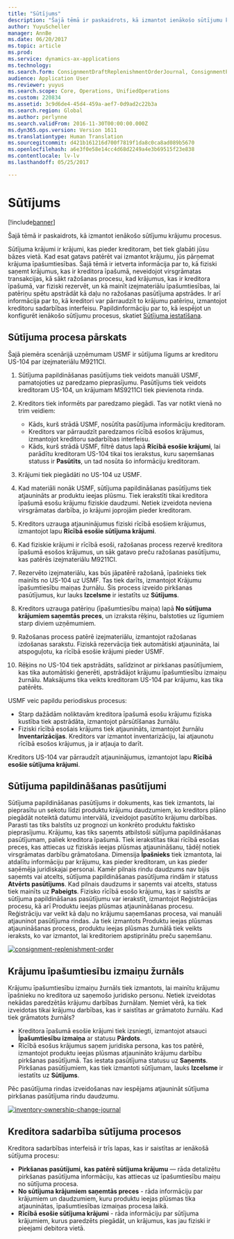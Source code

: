```yaml
---
title: "Sūtījums"
description: "Šajā tēmā ir paskaidrots, kā izmantot ienākošo sūtījumu krājumu procesus."
author: YuyuScheller
manager: AnnBe
ms.date: 06/20/2017
ms.topic: article
ms.prod: 
ms.service: dynamics-ax-applications
ms.technology: 
ms.search.form: ConsignmentDraftReplenishmentOrderJournal, ConsignmentProductReceiptLines, ConsignmentReplenishmentOrder, ConsignmentVendorPortalOnHand, InventJournalOwnershipChange, InventOnHandItemListPage, PurchTable, PurchVendorPortalConfirmedOrders
audience: Application User
ms.reviewer: yuyus
ms.search.scope: Core, Operations, UnifiedOperations
ms.custom: 220834
ms.assetid: 3c9d6de4-45d4-459a-aef7-0d9ad2c22b3a
ms.search.region: Global
ms.author: perlynne
ms.search.validFrom: 2016-11-30T00:00:00.000Z
ms.dyn365.ops.version: Version 1611
ms.translationtype: Human Translation
ms.sourcegitcommit: d421b161216d700f7819f1da8c0ca8ad089b5670
ms.openlocfilehash: a6e3f0e58e14cc4d68d2249a4e3b69515f23e838
ms.contentlocale: lv-lv
ms.lasthandoff: 05/25/2017

---
```


# <a name="consignment"></a>Sūtījums

[!include[banner](../includes/banner.md)]


Šajā tēmā ir paskaidrots, kā izmantot ienākošo sūtījumu krājumu procesus.

Sūtījuma krājumi ir krājumi, kas pieder kreditoram, bet tiek glabāti jūsu bāzes vietā. Kad esat gatavs patērēt vai izmantot krājumu, jūs pārņemat krājuma īpašumtiesības. Šajā tēmā ir ietverta informācija par to, kā fiziski saņemt krājumus, kas ir kreditora īpašumā, neveidojot virsgrāmatas transakcijas, kā sākt ražošanas procesu, kad krājumus, kas ir kreditora īpašumā, var fiziski rezervēt, un kā mainīt izejmateriālu īpašumtiesības, lai patēriņu spētu apstrādāt kā daļu no ražošanas pasūtījuma apstrādes. Ir arī informācija par to, kā kreditori var pārraudzīt to krājumu patēriņu, izmantojot kreditoru sadarbības interfeisu. Papildinformāciju par to, kā iespējot un konfigurēt ienākošo sūtījumu procesus, skatiet [Sūtījuma iestatīšana](set-up-consignment.md).

## <a name="overview-of-the-consignment-process"></a>Sūtījuma procesa pārskats
Šajā piemēra scenārijā uzņēmumam USMF ir sūtījuma līgums ar kreditoru US-104 par izejmateriālu M9211CI.

1.  Sūtījuma papildināšanas pasūtījums tiek veidots manuāli USMF, pamatojoties uz paredzamo pieprasījumu. Pasūtījums tiek veidots kreditoram US-104, un krājumam MS9211CI tiek pievienota rinda.
2.  Kreditors tiek informēts par paredzamo piegādi. Tas var notikt vienā no trim veidiem:
    -   Kāds, kurš strādā USMF, nosūtīta pasūtījuma informāciju kreditoram.
    -   Kreditors var pārraudzīt paredzamos rīcībā esošos krājumus, izmantojot kreditoru sadarbības interfeisu.
    -   Kāds, kurš strādā USMF, filtrē datus lapā **Rīcībā esošie krājumi**, lai parādītu kreditoram US-104 tikai tos ierakstus, kuru saņemšanas statuss ir **Pasūtīts**, un tad nosūta šo informāciju kreditoram.

3.  Krājumi tiek piegādāti no US-104 uz USMF.
4.  Kad materiāli nonāk USMF, sūtījuma papildināšanas pasūtījums tiek atjaunināts ar produktu ieejas plūsmu. Tiek ierakstīti tikai kreditora īpašumā esošu krājumu fiziskie daudzumi. Netiek izveidota neviena virsgrāmatas darbība, jo krājumi joprojām pieder kreditoram.
5.  Kreditors uzrauga atjauninājumus fiziski rīcībā esošiem krājumus, izmantojot lapu **Rīcībā esošie sūtījuma krājumi**.
6.  Kad fiziskie krājumi ir rīcībā esoši, ražošanas process rezervē kreditora īpašumā esošos krājumus, un sāk gatavo preču ražošanas pasūtījumu, kas patērēs izejmateriālu M9211CI.
7.  Rezervēto izejmateriālu, kas būs jāpatērē ražošanā, īpašnieks tiek mainīts no US-104 uz USMF. Tas tiek darīts, izmantojot Krājumu īpašumtiesību maiņas žurnālu. Šis process izveido pirkšanas pasūtījumus, kur lauks **Izcelsme** ir iestatīts uz **Sūtījums**.
8.  Kreditors uzrauga patēriņu (īpašumtiesību maiņa) lapā **No sūtījuma krājumiem saņemtās preces**, un izraksta rēķinu, balstoties uz līgumiem starp diviem uzņēmumiem.
9.  Ražošanas process patērē izejmateriālu, izmantojot ražošanas izdošanas sarakstu. Fiziskā rezervācija tiek automātiski atjaunināta, lai atspoguļotu, ka rīcībā esošie krājumi pieder USMF.
10. Rēķins no US-104 tiek apstrādāts, salīdzinot ar pirkšanas pasūtījumiem, kas tika automātiski ģenerēti, apstrādājot krājumu īpašumtiesību izmaiņu žurnālu. Maksājums tika veikts kreditoram US-104 par krājumu, kas tika patērēts.

USMF veic papildu periodiskus procesus:

-   Starp dažādām noliktavām kreditora īpašumā esošu krājumu fiziska kustība tiek apstrādāta, izmantojot pārsūtīšanas žurnālu.
-   Fiziski rīcībā esošais krājums tiek atjaunināts, izmantojot žurnālu **Inventarizācijas**. Kreditors var izmantot inventarizāciju, lai atjaunotu rīcībā esošos krājumus, ja ir atļauja to darīt.

Kreditors US-104 var pārraudzīt atjauninājumus, izmantojot lapu **Rīcībā esošie sūtījuma krājumi**.

## <a name="consignment-replenishment-orders"></a>Sūtījuma papildināšanas pasūtījumi
Sūtījuma papildināšanas pasūtījums ir dokuments, kas tiek izmantots, lai pieprasītu un sekotu līdzi produktu krājumu daudzumiem, ko kreditors plāno piegādāt noteiktā datumu intervālā, izveidojot pasūtīto krājumu darbības. Parasti tas tiks balstīts uz prognozi un konkrēto produktu faktisko pieprasījumu. Krājumu, kas tiks saņemts atbilstoši sūtījuma papildināšanas pasūtījumam, paliek kreditora īpašumā. Tiek ierakstītas tikai rīcībā esošas preces, kas attiecas uz fiziskās ieejas plūsmas atjaunināšanu, tādēļ notiek virsgrāmatas darbību grāmatošana. Dimensija **Īpašnieks** tiek izmantota, lai atdalītu informāciju par krājumu, kas pieder kreditoram, un kas pieder saņēmēja juridiskajai personai. Kamēr pilnais rindu daudzums nav bijis saņemts vai atcelts, sūtījuma papildināšanas pasūtījuma rindām ir statuss **Atvērts pasūtījums**. Kad pilnais daudzums ir saņemts vai atcelts, statuss tiek mainīts uz **Pabeigts**. Fizisko rīcībā esošo krājumu, kas ir saistīts ar sūtījuma papildināšanas pasūtījumu var ierakstīt, izmantojot Reģistrācijas procesu, kā arī Produktu ieejas plūsmas atjaunināšanas procesu. Reģistrāciju var veikt kā daļu no krājumu saņemšanas procesa, vai manuāli atjauninot pasūtījuma rindas. Ja tiek izmantots Produktu ieejas plūsmas atjaunināšanas process, produktu ieejas plūsmas žurnālā tiek veikts ieraksts, ko var izmantot, lai kreditoriem apstiprinātu preču saņemšanu. 

[![consignment-replenishment-order](./media/consignment-replenishment-order.png)](./media/consignment-replenishment-order.png)

## <a name="inventory-ownership-change-journal"></a>Krājumu īpašumtiesību izmaiņu žurnāls
Krājumu īpašumtiesību izmaiņu žurnāls tiek izmantots, lai mainītu krājumu īpašnieku no kreditora uz saņemošo juridisko personu. Netiek izveidotas nekādas paredzētās krājumu darbības žurnālam. Ņemiet vērā, ka tiek izveidotas tikai krājumu darbības, kas ir saistītas ar grāmatoto žurnālu. Kad tiek grāmatots žurnāls?

-   Kreditora īpašumā esošie krājumi tiek izsniegti, izmantojot atsauci **Īpašumtiesību izmaiņa** ar statusu **Pārdots**.
-   Rīcībā esošus krājumus saņem juridiska persona, kas tos patērē, izmantojot produktu ieejas plūsmas atjaunināto krājumu darbību pirkšanas pasūtījumā. Tas iestata pasūtījuma statusu uz **Saņemts**. Pirkšanas pasūtījumiem, kas tiek izmantoti sūtījumam, lauks **Izcelsme** ir iestatīts uz **Sūtījums**.

Pēc pasūtījuma rindas izveidošanas nav iespējams atjaunināt sūtījuma pirkšanas pasūtījuma rindu daudzumu. 

[![inventory-ownership-change-journal](./media/inventory-ownership-change-journal.png)](./media/inventory-ownership-change-journal.png)

## <a name="vendor-collaboration-in-consignment-processes"></a>Kreditora sadarbība sūtījuma procesos
Kreditora sadarbības interfeisā ir trīs lapas, kas ir saistītas ar ienākošā sūtījuma procesu:

-   **Pirkšanas pasūtījumi,** **kas patērē sūtījuma krājumu** — rāda detalizētu pirkšanas pasūtījuma informāciju, kas attiecas uz īpašumtiesību maiņu no sūtījuma procesa.
-   **No sūtījuma krājumiem saņemtās preces** - rāda informāciju par krājumiem un daudzumiem, kuru produktu ieejas plūsmas tika atjauninātas, īpašumtiesības izmaiņas procesa laikā.
-   **Rīcībā esošie sūtījuma krājumi** - rāda informāciju par sūtījuma krājumiem, kurus paredzēts piegādāt, un krājumus, kas jau fiziski ir pieejami debitora vietā.





